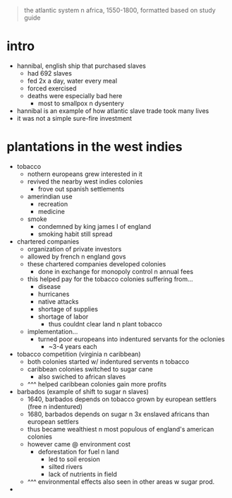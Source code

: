 > the atlantic system n africa, 1550-1800, formatted based on study guide

# intro
* hannibal, english ship that purchased slaves
	* had 692 slaves
	* fed 2x a day, water every meal
	* forced exercised
	* deaths were especially bad here
		* most to smallpox n dysentery
* hannibal is an example of how atlantic slave trade took many lives
* it was not a simple sure-fire investment
# plantations in the west indies
* tobacco
	* nothern europeans grew interested in it
	* revived the nearby west indies colonies
		* frove out spanish settlements
	* amerindian use
		* recreation
		* medicine
	* smoke
		* condemned by king james I of england
		* smoking habit still spread
* chartered companies
	* organization of private investors
	* allowed by french n england govs
	* these chartered companies developed colonies
		* done in exchange for monopoly control n annual fees
	* this helped pay for the tobacco colonies suffering from...
		* disease
		* hurricanes
		* native attacks
		* shortage of supplies
		* shortage of labor
			* thus couldnt clear land n plant tobacco
	* implementation...
		* turned poor europeans into indentured servants for the oclonies
			* ~3-4 years each
* tobacco competition (virginia n caribbean)
	* both colonies started w/ indentured servents n tobacco
	* caribbean colonies switched to sugar cane
		* also swiched to african slaves
	* ^^^ helped caribbean colonies gain more profits
* barbados (example of shift to sugar n slaves)
	* 1640, barbados depends on tobacco grown by european settlers (free n indentured)
	* 1680, barbados depends on sugar n 3x enslaved africans than european settlers
	* thus became wealthiest n most populous of england's american colonies
	* however came @ environment cost
		* deforestation for fuel n land
			* led to soil erosion
			* silted rivers
			* lack of nutrients in field
	* ^^^ environmental effects also seen in other areas w sugar prod.
* 